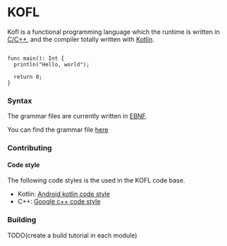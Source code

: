 # KOFL

Kofl is a functional programming language which the runtime is written in [C/C++](https://devdocs.io/cpp), and the
compiler totally written with [Kotlin](https://kotlinlang.org).

```golang

func main(): Int {
  println("Hello, world");

  return 0;
}

```

### Syntax

The grammar files are currently written in [EBNF](https://en.wikipedia.org/wiki/Extended_Backus%E2%80%93Naur_form).

You can find the grammar file [here](frontend/grammar)

### Contributing

#### Code style

The following code styles is the used in the KOFL code base.

- Kotlin: [Android kotlin code style](https://developer.android.com/kotlin/style-guide)
- C++: [Google c++ code style](https://google.github.io/styleguide/cppguide.html)

### Building

TODO(create a build tutorial in each module)
